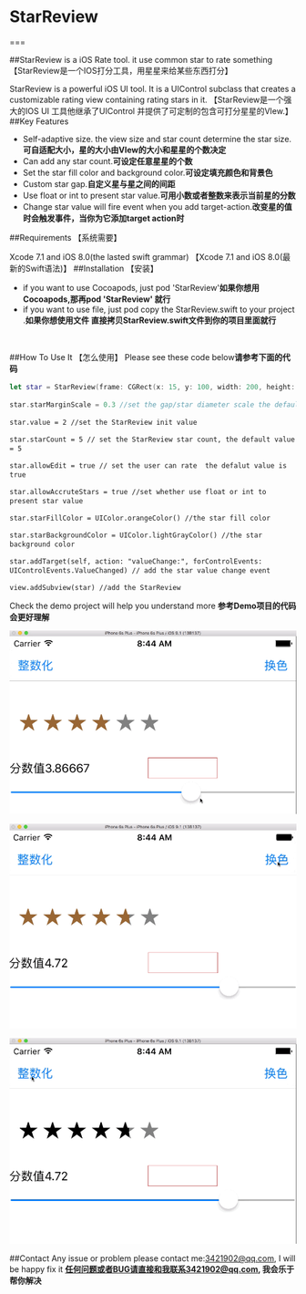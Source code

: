# StarReview
=== 

##StarReview is a iOS Rate tool. it use common star to rate something【StarReview是一个IOS打分工具，用星星来给某些东西打分】

StarReview is a powerful iOS UI tool. It is a UIControl subclass that creates a customizable rating view containing rating stars in it. 
【StarReview是一个强大的IOS UI 工具他继承了UIControl 并提供了可定制的包含可打分星星的VIew.】
##Key Features
* Self-adaptive size. the view size and star count determine the star size.**可自适配大小，星的大小由VIew的大小和星星的个数决定**
* Can add any star count.**可设定任意星星的个数**
* Set the star fill color and background color.**可设定填充颜色和背景色**
* Custom star gap.**自定义星与星之间的间距**
* Use float or int to present star value.**可用小数或者整数来表示当前星的分数**
* Change star value will fire event when you add target-action.**改变星的值时会触发事件，当你为它添加target action时**

##Requirements 【系统需要】

Xcode 7.1 and iOS 8.0(the lasted swift grammar)
【Xcode 7.1 and iOS 8.0(最新的Swift语法)】
##Installation 【安装】
+ if you want to use Cocoapods, just pod 'StarReview'**如果你想用Cocoapods,那再pod 'StarReview' 就行**
+ if you want to use file, just pod copy the StarReview.swift to your project .**如果你想使用文件 直接拷贝StarReview.swift文件到你的项目里面就行**
<br>


##How To Use It 【怎么使用】
Please see these code below**请参考下面的代码**
```swift
let star = StarReview(frame: CGRect(x: 15, y: 100, width: 200, height: 50)) //init the StarReview
```
```swift
star.starMarginScale = 0.3 //set the gap/star diameter scale the default value is 0.3
```
```
star.value = 2 //set the StarReview init value
```
```
star.starCount = 5 // set the StarReview star count, the default value = 5
```
```
star.allowEdit = true // set the user can rate  the defalut value is true
```
```
star.allowAccruteStars = true //set whether use float or int to present star value

```
```
star.starFillColor = UIColor.orangeColor() //the star fill color
```
```
star.starBackgroundColor = UIColor.lightGrayColor() //the star background color
```
```
star.addTarget(self, action: "valueChange:", forControlEvents: UIControlEvents.ValueChanged) // add the star value change event
```
```
view.addSubview(star) //add the StarReview
```
Check the demo project will help you understand more 
**参考Demo项目的代码会更好理解**
<br>

![add -DDEBUG location](https://raw.githubusercontent.com/DuckDeck/StarReview/master/StarReviewDemo/StarReviewDemo/Resource/1.gif)
<br>

![add -DDEBUG location](https://raw.githubusercontent.com/DuckDeck/StarReview/master/StarReviewDemo/StarReviewDemo/Resource/2.gif)
<br>

![add -DDEBUG location](https://raw.githubusercontent.com/DuckDeck/StarReview/master/StarReviewDemo/StarReviewDemo/Resource/3.gif)


##Contact 
Any issue or problem please contact me:3421902@qq.com, I will be happy fix it
**任何问题或者BUG请直接和我联系3421902@qq.com, 我会乐于帮你解决**

